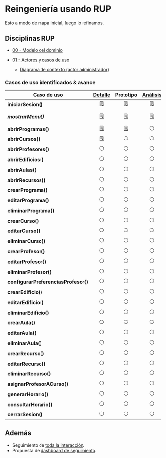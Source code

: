 # Reingeniería usando RUP

Esto a modo de mapa inicial, luego lo refinamos.

## Disciplinas RUP

- [00 - Modelo del dominio](/RUP/00-casos-uso/00-modelo-del-dominio/modelo-dominio.md#diagrama)

- [01 - Actores y casos de uso](/RUP/00-casos-uso/01-actores-casos-uso/actores-casos-uso.md#diagrama)

  - [Diagrama de contexto (actor administrador)](/RUP/00-casos-uso/01-actores-casos-uso/diagrama-contexto-administrador.md#diagrama)

### Casos de uso identificados & avance

<div align=center>

|Caso de uso|[Detalle](/RUP/00-casos-uso/02-detalle/)|Prototipo|[Análisis](/RUP/01-analisis/casos-uso/)|Diseño|Desarrollo|Pruebas|Comentario|
|-|:-:|:-:|:-:|:-:|:-:|:-:|-|
|**iniciarSesion()** |[🗒️](/RUP/00-casos-uso/02-detalle/iniciarSesion/README.md#diagrama-de-especificación)|[🗒️](/RUP/00-casos-uso/02-detalle/iniciarSesion/README.md#prototipo-de-interfaz)|[🗒️](/RUP/01-analisis/casos-uso/iniciarSesion/README.md)|⚪|⚪|⚪|
|***mostrarMenu()***   |[🗒️](/RUP/00-casos-uso/02-detalle/mostrarMenu/README.md#diagrama-de-especificación)|[🗒️](/RUP/00-casos-uso/02-detalle/mostrarMenu/README.md#prototipo-de-interfaz)|[🗒️](/RUP/01-analisis/casos-uso/mostrarMenu/README.md)|⚪|⚪|⚪|*Se mantiene temporalmente*
|**abrirProgramas()**|[🗒️](/RUP/00-casos-uso/02-detalle/listarProgramas/README.md#diagrama-de-especificación)|[🗒️](/RUP/00-casos-uso/02-detalle/listarProgramas/README.md#prototipo-de-interfaz)|⚪|⚪|⚪|⚪|
|**abrirCursos()**|[🗒️](/RUP/00-casos-uso/02-detalle/listarCursos/README.md#diagrama-de-especificación)|⚪|⚪|⚪|⚪|⚪|
|**abrirProfesores()**|⚪|⚪|⚪|⚪|⚪|⚪|
|**abrirEdificios()**|⚪|⚪|⚪|⚪|⚪|⚪|
|**abrirAulas()**|⚪|⚪|⚪|⚪|⚪|⚪|
|**abrirRecursos()**|⚪|⚪|⚪|⚪|⚪|⚪|
|**crearPrograma()**|⚪|⚪|⚪|⚪|⚪|⚪|
|**editarPrograma()**|⚪|⚪|⚪|⚪|⚪|⚪|
|**eliminarPrograma()**|⚪|⚪|⚪|⚪|⚪|⚪|
|**crearCurso()**|⚪|⚪|⚪|⚪|⚪|⚪|
|**editarCurso()**|⚪|⚪|⚪|⚪|⚪|⚪|
|**eliminarCurso()**|⚪|⚪|⚪|⚪|⚪|⚪|
|**crearProfesor()**|⚪|⚪|⚪|⚪|⚪|⚪|
|**editarProfesor()**|⚪|⚪|⚪|⚪|⚪|⚪|
|**eliminarProfesor()**|⚪|⚪|⚪|⚪|⚪|⚪|
|**configurarPreferenciasProfesor()**|⚪|⚪|⚪|⚪|⚪|⚪|
|**crearEdificio()**|⚪|⚪|⚪|⚪|⚪|⚪|
|**editarEdificio()**|⚪|⚪|⚪|⚪|⚪|⚪|
|**eliminarEdificio()**|⚪|⚪|⚪|⚪|⚪|⚪|
|**crearAula()**|⚪|⚪|⚪|⚪|⚪|⚪|
|**editarAula()**|⚪|⚪|⚪|⚪|⚪|⚪|
|**eliminarAula()**|⚪|⚪|⚪|⚪|⚪|⚪|
|**crearRecurso()**|⚪|⚪|⚪|⚪|⚪|⚪|
|**editarRecurso()**|⚪|⚪|⚪|⚪|⚪|⚪|
|**eliminarRecurso()**|⚪|⚪|⚪|⚪|⚪|⚪|
|**asignarProfesorACurso()**|⚪|⚪|⚪|⚪|⚪|⚪|
|**generarHorario()**|⚪|⚪|⚪|⚪|⚪|⚪|
|**consultarHorario()**|⚪|⚪|⚪|⚪|⚪|⚪|
|**cerrarSesion()**|⚪|⚪|⚪|⚪|⚪|⚪|

</div>

## Además

- Seguimiento de [toda la interacción](../conversation-log.md).
- Propuesta de [dashboard de seguimiento](99-seguimiento/README.md).
